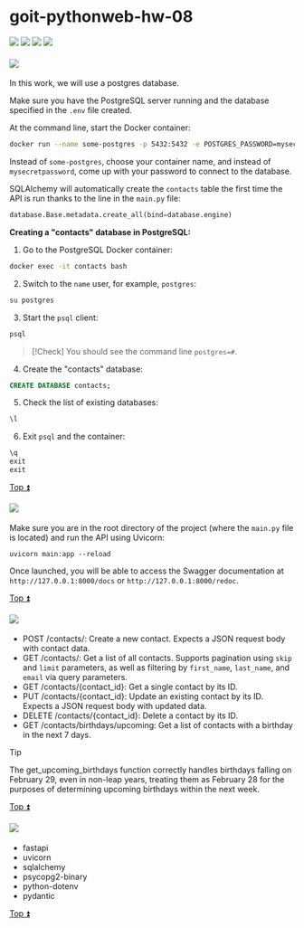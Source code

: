# goit-pythonweb-hw-08

<a href="#1"><img src="https://img.shields.io/badge/Creating and connecting to a database-512BD4?style=for-the-badge"/></a> <a href="#2"><img src="https://img.shields.io/badge/Run API-ECD53F?style=for-the-badge"/></a> <a href="#3"><img src="https://img.shields.io/badge/API Functionality Overview-007054?style=for-the-badge"/></a> <a href="#4"><img src="https://img.shields.io/badge/Packages-A9225C?style=for-the-badge"/></a>

<a id="1"></a>

#### <img src="https://img.shields.io/badge/1. Creating and connecting to a database-512BD4?style=for-the-badge"/>
In this work, we will use a postgres database.

Make sure you have the PostgreSQL server running and the database specified in the ```.env``` file created.

At the command line, start the Docker container:

```bash
docker run --name some-postgres -p 5432:5432 -e POSTGRES_PASSWORD=mysecretpassword -d postgres
```
Instead of ```some-postgres```, choose your container name, and instead of ```mysecretpassword```, come up with your password to connect to the database.

SQLAlchemy will automatically create the ```contacts``` table the first time the API is run thanks to the line in the ```main.py``` file:
```python
database.Base.metadata.create_all(bind=database.engine)
```
**Creating a "contacts" database in PostgreSQL:**
1. Go to the PostgreSQL Docker container:
```bash
docker exec -it contacts bash
```
2. Switch to the ```name``` user, for example, ```postgres```:
```bash
su postgres
```
3. Start the ```psql``` client:
```bash
psql
```
>[!Check]
>You should see the command line ```postgres=#```.
4. Create the "contacts" database:
```sql
CREATE DATABASE contacts;
```
5. Check the list of existing databases:
```sql
\l
```
6. Exit ```psql``` and the container:
```sql
\q
exit
exit
```

[Top :arrow_double_up:](#top)

<a id="2"></a>

#### <img src="https://img.shields.io/badge/2. Run API-ECD53F?style=for-the-badge"/>
Make sure you are in the root directory of the project (where the ```main.py``` file is located) and run the API using Uvicorn:
```
uvicorn main:app --reload
```
Once launched, you will be able to access the Swagger documentation at ```http://127.0.0.1:8000/docs``` or ```http://127.0.0.1:8000/redoc```.

[Top :arrow_double_up:](#top)

<a id="3"></a>

#### <img src="https://img.shields.io/badge/3. API Functionality Overview-007054?style=for-the-badge"/>
- POST /contacts/: Create a new contact. Expects a JSON request body with contact data.
- GET /contacts/: Get a list of all contacts. Supports pagination using ```skip``` and ```limit``` parameters, as well as filtering by ```first_name```, ```last_name```, and ```email``` via query parameters.
- GET /contacts/{contact_id}: Get a single contact by its ID.
- PUT /contacts/{contact_id}: Update an existing contact by its ID. Expects a JSON request body with updated data.
- DELETE /contacts/{contact_id}: Delete a contact by its ID.
- GET /contacts/birthdays/upcoming: Get a list of contacts with a birthday in the next 7 days.

>[!Tip]
>The get_upcoming_birthdays function correctly handles birthdays falling on February 29, even in non-leap years, treating them as February 28 for the purposes of determining upcoming birthdays within the next week.

[Top :arrow_double_up:](#top)

<a id="4"></a>

#### <img src="https://img.shields.io/badge/4. Packages-A9225C?style=for-the-badge"/>
- fastapi
- uvicorn
- sqlalchemy
- psycopg2-binary
- python-dotenv
- pydantic

[Top :arrow_double_up:](#top)